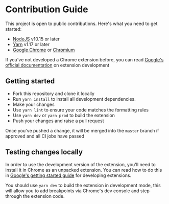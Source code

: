 # Contribution Guide

This project is open to public contributions. Here's what you need to get started:

* [NodeJS](https://nodejs.org/) v10.15 or later
* [Yarn](https://yarnpkg.com/) v1.17 or later
* [Google Chrome](https://www.google.com/chrome/) or [Chromium](https://www.chromium.org/)

If you've not developed a Chrome extension before, you can read [Google's official documentation](https://developer.chrome.com/extensions/overview)
on extension development

## Getting started

* Fork this repository and clone it locally
* Run `yarn install` to install all development dependencies.
* Make your changes
* Use `yarn lint` to ensure your code matches the formatting rules
* Use `yarn dev` or `yarn prod` to build the extension
* Push your changes and raise a pull request

Once you've pushed a change, it will be merged into the `master` branch if approved and all CI jobs have passed

## Testing changes locally

In order to use the development version of the extension, you'll need to install it in Chrome as an unpacked extension. You can
read how to do this in [Google's getting started guide](https://developer.chrome.com/extensions/getstarted) for developing extensions.

You should use `yarn dev` to build the extension in development mode, this will allow you to add breakpoints via Chrome's dev console and step
through the extension code.
